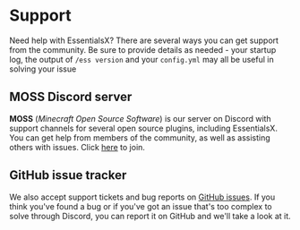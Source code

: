 # Support

Need help with EssentialsX? There are several ways you can get support from the community. Be sure to provide details as needed - your startup log, the output of `/ess version` and your `config.yml` may all be useful in solving your issue

## MOSS Discord server

**MOSS** (*Minecraft Open Source Software*) is our server on Discord with support channels for several open source plugins, including EssentialsX. You can get help from members of the community, as well as assisting others with issues. Click [here](https://discord.gg/casfFyh) to join.

<!-- You can visit the MOSS website [Here](https://thisisnottheminecraftosswebsite.com). -->

## GitHub issue tracker

We also accept support tickets and bug reports on [GitHub issues](https://github.com/EssentialsX/Essentials/issues). If you think you've found a bug or if you've got an issue that's too complex to solve through Discord, you can report it on GitHub and we'll take a look at it.
